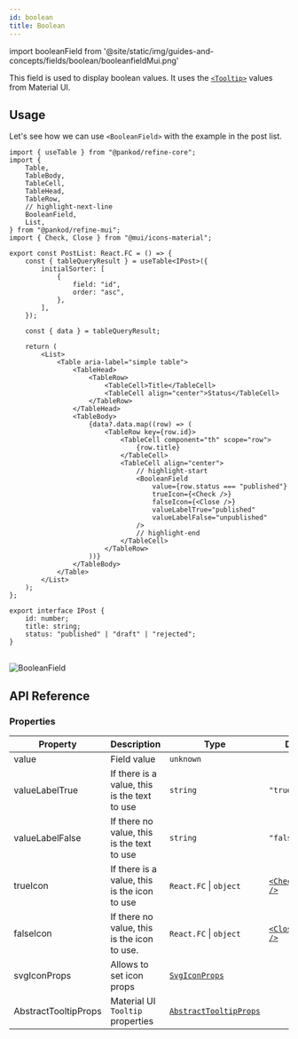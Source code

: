 ```yaml
---
id: boolean
title: Boolean
---
```


import booleanField from '@site/static/img/guides-and-concepts/fields/boolean/booleanfieldMui.png'

This field is used to display boolean values. It uses the [`<Tooltip>`](https://mui.com/material-ui/react-tooltip/#main-content) values from Material UI.

## Usage

Let's see how we can use `<BooleanField>` with the example in the post list.

```tsx title="src/pages/posts/list.tsx"
import { useTable } from "@pankod/refine-core";
import {
    Table,
    TableBody,
    TableCell,
    TableHead,
    TableRow,
    // highlight-next-line
    BooleanField,
    List,
} from "@pankod/refine-mui";
import { Check, Close } from "@mui/icons-material";

export const PostList: React.FC = () => {
    const { tableQueryResult } = useTable<IPost>({
        initialSorter: [
            {
                field: "id",
                order: "asc",
            },
        ],
    });

    const { data } = tableQueryResult;

    return (
        <List>
            <Table aria-label="simple table">
                <TableHead>
                    <TableRow>
                        <TableCell>Title</TableCell>
                        <TableCell align="center">Status</TableCell>
                    </TableRow>
                </TableHead>
                <TableBody>
                    {data?.data.map((row) => (
                        <TableRow key={row.id}>
                            <TableCell component="th" scope="row">
                                {row.title}
                            </TableCell>
                            <TableCell align="center">
                                // highlight-start
                                <BooleanField
                                    value={row.status === "published"}
                                    trueIcon={<Check />}
                                    falseIcon={<Close />}
                                    valueLabelTrue="published"
                                    valueLabelFalse="unpublished"
                                />
                                // highlight-end
                            </TableCell>
                        </TableRow>
                    ))}
                </TableBody>
            </Table>
        </List>
    );
};

export interface IPost {
    id: number;
    title: string;
    status: "published" | "draft" | "rejected";
}
```

<br/>
<div class="img-container">
    <div class="window">
        <div class="control red"></div>
        <div class="control orange"></div>
        <div class="control green"></div>
    </div>
    <img src={booleanField} alt="BooleanField" />
</div>

## API Reference

### Properties

| Property             | Description                                  | Type                                                               | Default                                                                                                               |
| -------------------- | -------------------------------------------- | ------------------------------------------------------------------ | --------------------------------------------------------------------------------------------------------------------- |
| value                | Field value                                  | `unknown`                                                          |                                                                                                                       |
| valueLabelTrue       | If there is a value, this is the text to use | `string`                                                           | `"true"`                                                                                                              |
| valueLabelFalse      | If there no value, this is the text to use   | `string`                                                           | `"false"`                                                                                                             |
| trueIcon             | If there is a value, this is the icon to use | `React.FC` \| `object`                                             | [`<CheckOutlined />`](https://mui.com/material-ui/material-icons/?query=check&theme=Outlined&selected=CheckOutlined)  |
| falseIcon            | If there no value, this is the icon to use.  | `React.FC` \| `object`                                             | [`<CloseOutlined />`](https://mui.com/material-ui/material-icons/?query=close+&theme=Outlined&selected=CloseOutlined) |
| svgIconProps         | Allows to set icon props                     | [`SvgIconProps`](https://mui.com/material-ui/api/svg-icon/#props)  |                                                                                                                       |
| AbstractTooltipProps | Material UI `Tooltip` properties             | [`AbstractTooltipProps`](https://mui.com/material-ui/api/tooltip/) |                                                                                                                       |
